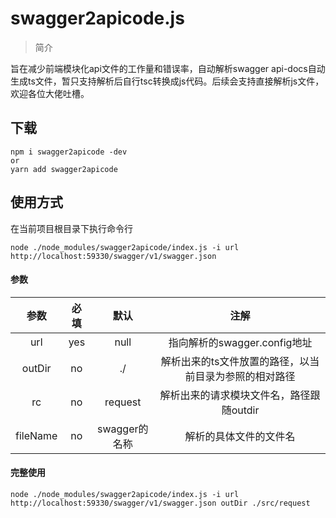 # swagger2apicode.js

> 简介  
  
旨在减少前端模块化api文件的工作量和错误率，自动解析swagger api-docs自动生成ts文件，暂只支持解析后自行tsc转换成js代码。后续会支持直接解析js文件，欢迎各位大佬吐槽。  

## 下载  
```
npm i swagger2apicode -dev
or
yarn add swagger2apicode
```
## 使用方式
在当前项目根目录下执行命令行  
```
node ./node_modules/swagger2apicode/index.js -i url http://localhost:59330/swagger/v1/swagger.json 
```
#### 参数  
|   参数   | 必填 |     默认      |                          注解                          |
|:--------:|:----:|:-------------:|:------------------------------------------------------:|
|   url    | yes  |     null      |              指向解析的swagger.config地址              |
|  outDir  |  no  |      ./       | 解析出来的ts文件放置的路径，以当前目录为参照的相对路径 |
|    rc    |  no  |    request    |        解析出来的请求模块文件名，路径跟随outdir        |
| fileName |  no  | swagger的名称 |                 解析的具体文件的文件名                 |

#### 完整使用
```
node ./node_modules/swagger2apicode/index.js -i url http://localhost:59330/swagger/v1/swagger.json outDir ./src/request
```

